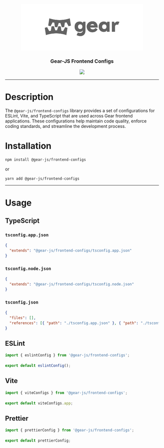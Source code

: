 <p align="center">
  <a href="https://gear-tech.io">
    <img src="https://github.com/gear-tech/gear/blob/master/images/logo-grey.png" width="400" alt="GEAR">
  </a>
</p>
<h3 align="center">
    Gear-JS Frontend Configs
</h3>
<p align=center>
    <a href="https://github.com/gear-tech/gear-js/blob/master/LICENSE"><img src="https://img.shields.io/badge/License-GPL%203.0-success"></a>
</p>
<hr>

# Description

The `@gear-js/frontend-configs` library provides a set of configurations for ESLint, Vite, and TypeScript that are used across Gear frontend applications. These configurations help maintain code quality, enforce coding standards, and streamline the development process.

# Installation

```sh
npm install @gear-js/frontend-configs
```

or

```sh
yarn add @gear-js/frontend-configs
```

---

# Usage

## TypeScript

### `tsconfig.app.json`

```json
{
  "extends": "@gear-js/frontend-configs/tsconfig.app.json"
}
```

### `tsconfig.node.json`

```json
{
  "extends": "@gear-js/frontend-configs/tsconfig.node.json"
}
```

### `tsconfig.json`

```json
{
  "files": [],
  "references": [{ "path": "./tsconfig.app.json" }, { "path": "./tsconfig.node.json" }]
}
```

## ESLint

```ts
import { eslintConfig } from '@gear-js/frontend-configs';

export default eslintConfig();
```

## Vite

```ts
import { viteConfigs } from '@gear-js/frontend-configs';

export default viteConfigs.app;
```

## Prettier

```ts
import { prettierConfig } from '@gear-js/frontend-configs';

export default prettierConfig;
```
